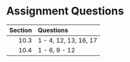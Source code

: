 # Assignment Questions

| Section | Questions |
| ---:    | :---      |
| 10.3    | 1 - 4, 12, 13, 16, 17 |
| 10.4    | 1 - 6, 9 - 12 |

